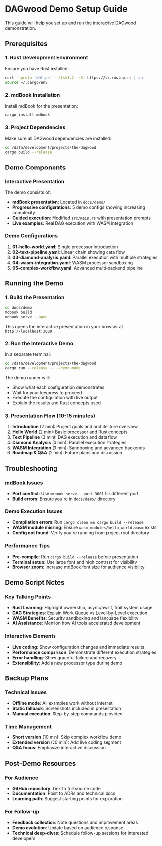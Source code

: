 # DAGwood Demo Setup Guide

This guide will help you set up and run the interactive DAGwood demonstration.

## Prerequisites

### 1. Rust Development Environment
Ensure you have Rust installed:
```bash
curl --proto '=https' --tlsv1.2 -sSf https://sh.rustup.rs | sh
source ~/.cargo/env
```

### 2. mdBook Installation
Install mdBook for the presentation:
```bash
cargo install mdbook
```

### 3. Project Dependencies
Make sure all DAGwood dependencies are installed:
```bash
cd /data/development/projects/the-dagwood
cargo build --release
```

## Demo Components

### Interactive Presentation
The demo consists of:
- **mdBook presentation**: Located in `docs/demo/`
- **Progressive configurations**: 5 demo configs showing increasing complexity
- **Guided execution**: Modified `src/main.rs` with presentation prompts
- **Live examples**: Real DAG execution with WASM integration

### Demo Configurations
1. **01-hello-world.yaml**: Single processor introduction
2. **02-text-pipeline.yaml**: Linear chain showing data flow
3. **03-diamond-analysis.yaml**: Parallel execution with multiple strategies
4. **04-wasm-integration.yaml**: WASM processor sandboxing
5. **05-complex-workflow.yaml**: Advanced multi-backend pipeline

## Running the Demo

### 1. Build the Presentation
```bash
cd docs/demo
mdbook build
mdbook serve --open
```
This opens the interactive presentation in your browser at `http://localhost:3000`

### 2. Run the Interactive Demo
In a separate terminal:
```bash
cd /data/development/projects/the-dagwood
cargo run --release -- --demo-mode
```

The demo runner will:
- Show what each configuration demonstrates
- Wait for your keypress to proceed
- Execute the configuration with live output
- Explain the results and Rust concepts used

### 3. Presentation Flow (10-15 minutes)
1. **Introduction** (2 min): Project goals and architecture overview
2. **Hello World** (2 min): Basic processor and Rust concepts
3. **Text Pipeline** (3 min): DAG execution and data flow
4. **Diamond Analysis** (4 min): Parallel execution strategies
5. **WASM Integration** (3 min): Sandboxing and advanced backends
6. **Roadmap & Q&A** (2 min): Future plans and discussion

## Troubleshooting

### mdBook Issues
- **Port conflict**: Use `mdbook serve --port 3001` for different port
- **Build errors**: Ensure you're in `docs/demo/` directory

### Demo Execution Issues
- **Compilation errors**: Run `cargo clean && cargo build --release`
- **WASM module missing**: Ensure `wasm_modules/hello_world.wasm` exists
- **Config not found**: Verify you're running from project root directory

### Performance Tips
- **Pre-compile**: Run `cargo build --release` before presentation
- **Terminal setup**: Use large font and high contrast for visibility
- **Browser zoom**: Increase mdBook font size for audience visibility

## Demo Script Notes

### Key Talking Points
- **Rust Learning**: Highlight ownership, async/await, trait system usage
- **DAG Strategies**: Explain Work Queue vs Level-by-Level execution
- **WASM Benefits**: Security sandboxing and language flexibility
- **AI Assistance**: Mention how AI tools accelerated development

### Interactive Elements
- **Live coding**: Show configuration changes and immediate results
- **Performance comparison**: Demonstrate different execution strategies
- **Error handling**: Show graceful failure and recovery
- **Extensibility**: Add a new processor type during demo

## Backup Plans

### Technical Issues
- **Offline mode**: All examples work without internet
- **Static fallback**: Screenshots included in presentation
- **Manual execution**: Step-by-step commands provided

### Time Management
- **Short version** (10 min): Skip complex workflow demo
- **Extended version** (20 min): Add live coding segment
- **Q&A focus**: Emphasize interactive discussion

## Post-Demo Resources

### For Audience
- **GitHub repository**: Link to full source code
- **Documentation**: Point to ADRs and technical docs
- **Learning path**: Suggest starting points for exploration

### For Follow-up
- **Feedback collection**: Note questions and improvement areas
- **Demo evolution**: Update based on audience response
- **Technical deep-dives**: Schedule follow-up sessions for interested developers
